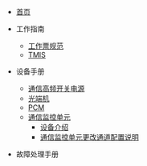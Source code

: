 <!-- docs/_sidebar.md -->
- [首页](README)

- 工作指南
    - [工作票规范](工作指南/样例工作票/工作票规范.md)
    - [TMIS](工作指南/TIMS/TIMS.md)

- 设备手册
    - [通信高频开关电源](设备手册/通信高频开关电源/通信高频开关电源.md)
    - [光端机](设备手册/光端机)
    - [PCM](设备手册/PCM)
    - [通信监控单元](设备手册/通信监控单元/)
        - [设备介绍](设备手册/通信监控单元/README.md)
        - [通信监控单元更改通道配置说明](设备手册/通信监控单元/通信监控单元更改通道配置说明.md)

- 故障处理手册